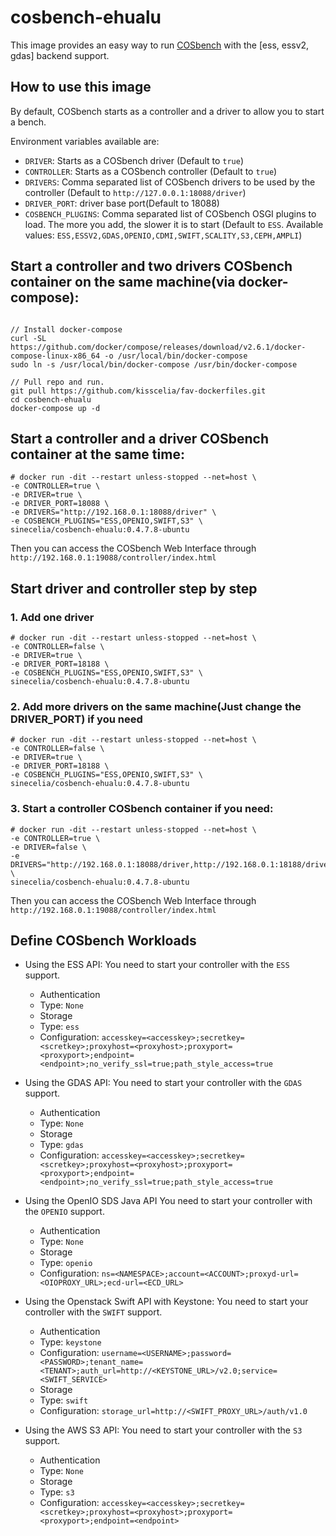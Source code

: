 # cosbench-ehualu

This image provides an easy way to run [COSbench](https://github.com/kisscelia/cosbench-ehualu.git) with the [ess, essv2, gdas] backend support.

## How to use this image

By default, COSbench starts as a controller and a driver to allow you to start
a bench.

Environment variables available are:  
- `DRIVER`: Starts as a COSbench driver (Default to `true`)
- `CONTROLLER`: Starts as a COSbench controller (Default to `true`)
- `DRIVERS`: Comma separated list of COSbench drivers to be used by the controller
 (Default to `http://127.0.0.1:18088/driver`)
- `DRIVER_PORT`: driver base port(Default to 18088)
- `COSBENCH_PLUGINS`: Comma separated list of COSbench OSGI plugins to load. The more you add, the slower it is to start (Default to `ESS`. Available values: `ESS,ESSV2,GDAS,OPENIO,CDMI,SWIFT,SCALITY,S3,CEPH,AMPLI`)

## Start a controller and two drivers COSbench container on the same machine(via docker-compose):
```console

// Install docker-compose
curl -SL https://github.com/docker/compose/releases/download/v2.6.1/docker-compose-linux-x86_64 -o /usr/local/bin/docker-compose
sudo ln -s /usr/local/bin/docker-compose /usr/bin/docker-compose

// Pull repo and run.
git pull https://github.com/kisscelia/fav-dockerfiles.git
cd cosbench-ehualu
docker-compose up -d
```

## Start a controller and a driver COSbench container at the same time:  
```console
# docker run -dit --restart unless-stopped --net=host \
-e CONTROLLER=true \
-e DRIVER=true \
-e DRIVER_PORT=18088 \
-e DRIVERS="http://192.168.0.1:18088/driver" \
-e COSBENCH_PLUGINS="ESS,OPENIO,SWIFT,S3" \
sinecelia/cosbench-ehualu:0.4.7.8-ubuntu
```
Then you can access the COSbench Web Interface through `http://192.168.0.1:19088/controller/index.html`


## Start driver and controller step by step

### 1. Add one driver
```console
# docker run -dit --restart unless-stopped --net=host \
-e CONTROLLER=false \
-e DRIVER=true \
-e DRIVER_PORT=18188 \
-e COSBENCH_PLUGINS="ESS,OPENIO,SWIFT,S3" \
sinecelia/cosbench-ehualu:0.4.7.8-ubuntu
```

### 2. Add more drivers on the same machine(Just change the DRIVER_PORT) if you need

```console
# docker run -dit --restart unless-stopped --net=host \
-e CONTROLLER=false \
-e DRIVER=true \
-e DRIVER_PORT=18188 \
-e COSBENCH_PLUGINS="ESS,OPENIO,SWIFT,S3" \
sinecelia/cosbench-ehualu:0.4.7.8-ubuntu
```

### 3. Start a controller COSbench container if you need:  
```console
# docker run -dit --restart unless-stopped --net=host \
-e CONTROLLER=true \
-e DRIVER=false \
-e DRIVERS="http://192.168.0.1:18088/driver,http://192.168.0.1:18188/driver" \
sinecelia/cosbench-ehualu:0.4.7.8-ubuntu
```
Then you can access the COSbench Web Interface through `http://192.168.0.1:19088/controller/index.html`

## Define COSbench Workloads

- Using the ESS API:
You need to start your controller with the `ESS` support.
  * Authentication
  * Type: `None`
  * Storage
  * Type: `ess`
  * Configuration: `accesskey=<accesskey>;secretkey=<scretkey>;proxyhost=<proxyhost>;proxyport=<proxyport>;endpoint=<endpoint>;no_verify_ssl=true;path_style_access=true`

- Using the GDAS API:
You need to start your controller with the `GDAS` support.
  * Authentication
  * Type: `None`
  * Storage
  * Type: `gdas`
  * Configuration: `accesskey=<accesskey>;secretkey=<scretkey>;proxyhost=<proxyhost>;proxyport=<proxyport>;endpoint=<endpoint>;no_verify_ssl=true;path_style_access=true`

- Using the OpenIO SDS Java API
You need to start your controller with the `OPENIO` support.
  * Authentication
  * Type: `None`
  * Storage
  * Type: `openio`
  * Configuration: `ns=<NAMESPACE>;account=<ACCOUNT>;proxyd-url=<OIOPROXY_URL>;ecd-url=<ECD_URL>`

- Using the Openstack Swift API with Keystone:
You need to start your controller with the `SWIFT` support.
  * Authentication
  * Type: `keystone`
  * Configuration: `username=<USERNAME>;password=<PASSWORD>;tenant_name=<TENANT>;auth_url=http://<KEYSTONE_URL>/v2.0;service=<SWIFT_SERVICE>`
  * Storage
  * Type: `swift`
  * Configuration: `storage_url=http://<SWIFT_PROXY_URL>/auth/v1.0`

- Using the AWS S3 API:
You need to start your controller with the `S3` support.
  * Authentication
  * Type: `None`
  * Storage
  * Type: `s3`
  * Configuration: `accesskey=<accesskey>;secretkey=<scretkey>;proxyhost=<proxyhost>;proxyport=<proxyport>;endpoint=<endpoint>`
